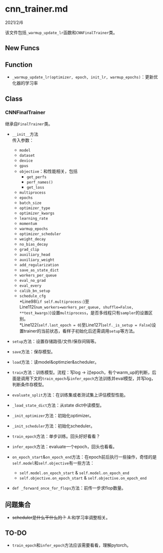 # cnn_trainer.md

2021/2/6  

该文件包括`_warmup_update_lr`函数和`CNNFinalTrainer`类。  

## New Funcs  

## Function  
* `_warmup_update_lr(optimizer, epoch, init_lr, warmup_epochs)`：更新优化器的学习率  

## Class  
### CNNFinalTrainer
继承自`FinalTrainer`类。  
* `__init__`方法  
传入参数：  
    * `model`  
    * `dataset`  
    * `device`  
    * `gpus`  
    * `objective`：和性能相关，包括  
        * `get_perfs`  
        * `perf_names()`  
        * `get_loss`  
    * `multiprocess`  
    * `epochs`  
    * `batch_size`  
    * `optimizer_type`  
    * `optimizer_kwargs`  
    * `learning_rate`  
    * `momentum`  
    * `warmup_epochs`  
    * `optimizer_scheduler`  
    * `weight_decay`  
    * `no_bias_decay`  
    * `grad_clip`  
    * `auxiliary_head`  
    * `auxiliary_weight`  
    * `add_regularization`  
    * `save_as_state_dict`  
    * `workers_per_queue`  
    * `eval_no_grad`  
    * `eval_every`  
    * `calib_bn_setup`  
    * `schedule_cfg`  
*Line98(`if self.multiprocess:`)至Line112(`num_workers=workers_per_queue, shuffle=False, **test_kwargs)`)设置`multiprocess`，是否多线程只有`sampler`的设置区别。  
*Line122(`self.last_epoch = 0`)至Line127(`self._is_setup = False`)设置trainer的当前状态，看样子初始化后还需调用`setup`等方法。  

* `setup`方法：设置存储路径/文件/保存间隔等。  

* `save`方法：保存模型。  

* `load`方法：读model&optimzier&scheduler。  

* `train`方法：训练模型。流程：写log -> 过epoch，有个warm_up的判断，后面是调用下文的`train_epoch`与`infer_epoch`方法训练并eval模型，并写log，判断条件存模型。  

* `evaluate_split`方法：在训练集或者测试集上评估模型性能。  

* `_load_state_dict`方法：从state dict中读模型。  

* `_init_optimizer`方法：初始化optimizer。  

* `_init_scheduler`方法：初始化scheduler。  

* `train_epoch`方法：单步训练。回头好好看看？  

* `infer_epoch`方法：evaluate一个epoch，回头也看看。

* `on_epoch_start`&`on_epoch_end`方法：在epoch前后执行一些操作，奇怪的是`self.model`和`self.objective`有一些方法：  
    * `self.model.on_epoch_start` & `self.model.on_epoch_end`  
    * `self.objective.on_epoch_start` & `self.objective.on_epoch_end`  

* `def _forward_once_for_flops`方法：前传一步求flop数量。  



## 问题集合  
* ~~scheduler是什么干什么的？~~
A:和学习率调整相关。  

## TO-DO  
* `train_epoch`和`infer_epoch`方法应该需要看看，理解pytorch。  



